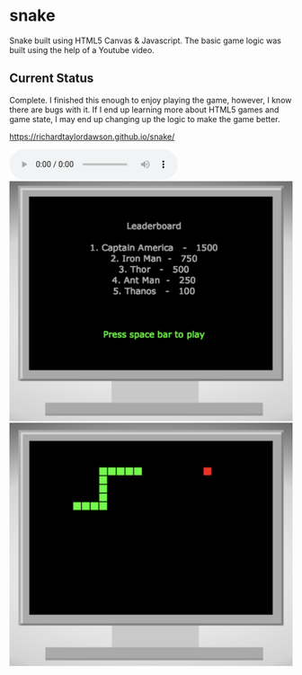 # snake
Snake built using HTML5 Canvas & Javascript. The basic game logic was built using the help of a Youtube video.

## Current Status
Complete. I finished this enough to enjoy playing the game, however, I know there are bugs with it. If I end up learning more about HTML5 games and game state, I may end up changing up the logic to make the game better.

https://richardtaylordawson.github.io/snake/

![](snake.mp3)
![Main Screen](assets/img/main.png) ![Gameplay](assets/img/gameplay.png)
